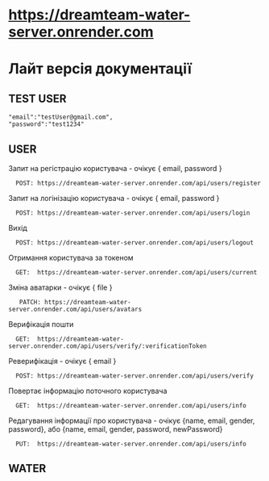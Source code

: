 # https://dreamteam-water-server.onrender.com
# Лайт версія документації


## TEST USER      
    "email":"testUser@gmail.com",
    "password":"test1234"


## USER
Запит на регістрацію користувача - очікує { email, password }

      POST: https://dreamteam-water-server.onrender.com/api/users/register

Запит на логінізацію користувача - очікує { email, password }

      POST: https://dreamteam-water-server.onrender.com/api/users/login

Вихід 

      POST: https://dreamteam-water-server.onrender.com/api/users/logout

Отримання користувача за токеном

      GET:  https://dreamteam-water-server.onrender.com/api/users/current

Зміна аватарки - очікує { file }

       PATCH: https://dreamteam-water-server.onrender.com/api/users/avatars

Верифікація пошти

      GET:  https://dreamteam-water-server.onrender.com/api/users/verify/:verificationToken

Реверифікація - очікує { email }

      POST: https://dreamteam-water-server.onrender.com/api/users/verify

Повертає інформацію поточного користувача

      GET:  https://dreamteam-water-server.onrender.com/api/users/info

Редагування інформації про користувача - очікує {name, email, gender, password}, 
                                                  або {name, email, gender, password, newPassword}

      PUT:  https://dreamteam-water-server.onrender.com/api/users/info



## WATER
